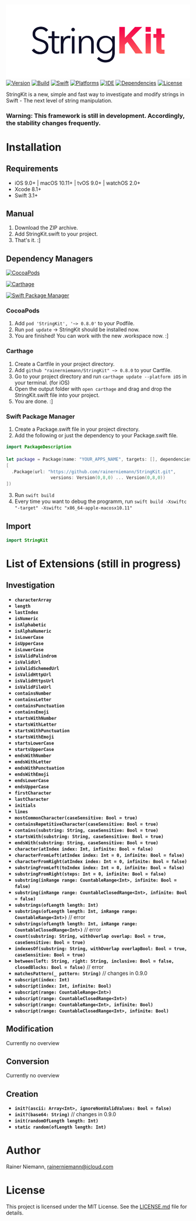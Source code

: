 ![StringKit Logo](Graphics/Logo.png)
[![Version](https://img.shields.io/badge/Version-0.8.0-orange.svg?style=flat)](#StringKit)
[![Build](https://img.shields.io/badge/Build-passing-orange.svg?style=flat)](#StringKit)
[![Swift](https://img.shields.io/badge/Swift-3.1-brightgreen.svg?style=flat)](https://swift.org)
[![Platforms](https://img.shields.io/badge/Platforms-iOS|macOS|tvOS|watchOS-brightgreen.svg?style=flat)](https://developer.apple.com)
[![IDE](https://img.shields.io/badge/IDE-Xcode_8.3.3-brightgreen.svg?style=flat)](https://developer.apple.com)
[![Dependencies](https://img.shields.io/badge/Dependencies-0-brightgreen.svg?style=flat)](#StringKit)
[![License](https://img.shields.io/badge/License-MIT-brightgreen.svg?style=flat)](/LICENSE.md)

StringKit is a new, simple and fast way to investigate and modify strings in Swift - The next level of string manipulation.

### Warning: This framework is still in development. Accordingly, the stability changes frequently.

# Installation
## Requirements
+ iOS 9.0+ | macOS 10.11+ | tvOS 9.0+ | watchOS 2.0+
+ Xcode 8.1+
+ Swift 3.1+

## Manual
1. Download the ZIP archive.
2. Add StringKit.swift to your project.
3. That's it. :]

## Dependency Managers
[![CocoaPods](https://img.shields.io/badge/CocoaPods-supported-brightgreen.svg?style=flat)](#cocoapods)

[![Carthage](https://img.shields.io/badge/Carthage-supported-brightgreen.svg?style=flat)](#carthage)

[![Swift Package Manager](https://img.shields.io/badge/Swift_Package_Manager-supported-brightgreen.svg?style=flat)](#swift-package-manager)

### CocoaPods
1. Add ```pod 'StringKit', '~> 0.8.0'``` to your Podfile.
2. Run ```pod update``` -> StringKit should be installed now.
3. You are finished! You can work with the new .workspace now. :]

### Carthage
1. Create a Cartfile in your project directory.
2. Add ```github "rainerniemann/StringKit" ~> 0.8.0``` to your Cartfile.
3. Go to your project directory and run ```carthage update --platform iOS``` in your terminal. (for iOS)
4. Open the output folder with ```open carthage``` and drag and drop the StringKit.swift file into your project.
5. You are done. :]

### Swift Package Manager
1. Create a Package.swift file in your project directory.
2. Add the following or just the dependency to your Package.swift file.
```swift
import PackageDescription

let package = Package(name: "YOUR_APPS_NAME", targets: [], dependencies: 
[
  .Package(url: "https://github.com/rainerniemann/StringKit.git",
                 versions: Version(0,8,0) ... Version(0,8,0))
])
```
3. Run ```swift build```
4. Every time you want to debug the programm, run ```swift build -Xswiftc "-target" -Xswiftc "x86_64-apple-macosx10.11"```

## Import
```swift
import StringKit
```

# List of Extensions (still in progress)
## Investigation
+ **`characterArray`**
+ **`length`**
+ **`lastIndex`**
+ **`isNumeric`**
+ **`isAlphabetic`**
+ **`isAlphaNumeric`**
+ **`isLowerCase`**
+ **`isUpperCase`**
+ **`isLowerCase`**
+ **`isValidPalindrom`**
+ **`isValidUrl`**
+ **`isValidSchemedUrl`**
+ **`isValidHttpUrl`**
+ **`isValidHttpsUrl`**
+ **`isValidFileUrl`**
+ **`containsNumber`**
+ **`containsLetter`**
+ **`containsPunctuation`**
+ **`containsEmoji`**
+ **`startsWithNumber`**
+ **`startsWithLetter`**
+ **`startsWithPunctuation`**
+ **`startsWithEmoji`**
+ **`startsLowerCase`**
+ **`startsUpperCase`**
+ **`endsWithNumber`**
+ **`endsWithLetter`**
+ **`endsWithPunctuation`**
+ **`endsWithEmoji`**
+ **`endsLowerCase`**
+ **`endsUpperCase`**
+ **`firstCharacter`**
+ **`lastCharacter`**
+ **`initials`**
+ **`lines`**
+ **`mostCommonCharacter(caseSensitive: Bool = true)`**
+ **`containsRepetitiveCharacter(caseSensitive: Bool = true)`**
+ **`contains(substring: String, caseSensitive: Bool = true)`**
+ **`startsWith(substring: String, caseSensitive: Bool = true)`**
+ **`endsWith(substring: String, caseSensitive: Bool = true)`**
+ **`character(atIndex index: Int, infinite: Bool = false)`**
+ **`characterFromLeft(atIndex index: Int = 0, infinite: Bool = false)`**
+ **`characterFromRight(atIndex index: Int = 0, infinite: Bool = false)`**
+ **`substringFromLeft(toIndex index: Int = 0, infinite: Bool = false)`**
+ **`substringFromRight(steps: Int = 0, infinite: Bool = false)`**
+ **`substring(inRange range: CountableRange<Int>, infinite: Bool = false)`**
+ **`substring(inRange range: CountableClosedRange<Int>, infinite: Bool = false)`**
+ **`substrings(ofLength length: Int)`**
+ **`substrings(ofLength length: Int, inRange range: CountableRange<Int>)`** // error
+ **`substrings(ofLength length: Int, inRange range: CountableClosedRange<Int>)`** // error
+ **`count(substring: String, withOverlap overlap: Bool = true, caseSensitive: Bool = true)`**
+ **`indexesOf(substring: String, withOverlap overlapBool: Bool = true, caseSensitive: Bool = true)`**
+ **`between(left: String, right: String, inclusive: Bool = false, closedBlocks: Bool = false)`** // error
+ **`matchesPattern(_ pattern: String)`** // changes in 0.9.0
+ **`subscript(index: Int)`**
+ **`subscript(index: Int, infinite: Bool)`**
+ **`subscript(range: CountableRange<Int>)`**
+ **`subscript(range: CountableClosedRange<Int>)`**
+ **`subscript(range: CountableRange<Int>, infinite: Bool)`**
+ **`subscript(range: CountableClosedRange<Int>, infinite: Bool)`**

## Modification
Currently no overview

## Conversion
Currently no overview

## Creation
+ **`init?(ascii: Array<Int>, ignoreNonValidValues: Bool = false)`**
+ **`init?(base64: String)`** // changes in 0.9.0
+ **`init(randomOfLength length: Int)`**
+ **`static random(ofLength length: Int)`**

# Author
Rainer Niemann, rainerniemann@icloud.com

# License
This project is licensed under the MIT License. See the [LICENSE.md](/LICENSE.md) file for details.
